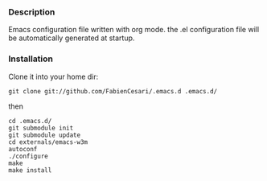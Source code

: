 ### Description 
  Emacs configuration file written with org mode. the .el configuration file will be automatically generated at startup.

### Installation
 Clone it into your home dir:
 ```
 git clone git://github.com/FabienCesari/.emacs.d .emacs.d/
 ```
then
```
cd .emacs.d/
git submodule init
git submodule update
cd externals/emacs-w3m
autoconf
./configure
make
make install
```
